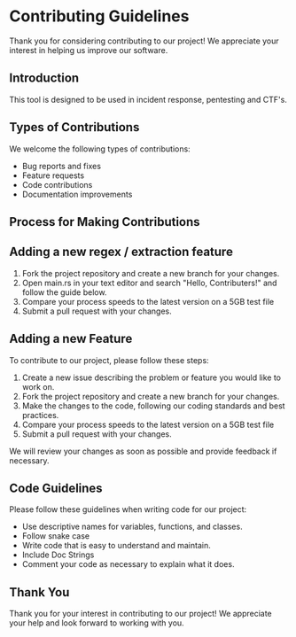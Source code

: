 # Contributing Guidelines

Thank you for considering contributing to our project! We appreciate your interest in helping us improve our software.

## Introduction
This tool is designed to be used in incident response, pentesting and CTF's.

## Types of Contributions

We welcome the following types of contributions:
- Bug reports and fixes
- Feature requests
- Code contributions
- Documentation improvements

## Process for Making Contributions

## Adding a new regex / extraction feature
1. Fork the project repository and create a new branch for your changes.
2. Open main.rs in your text editor and search "Hello, Contributers!" and follow the guide below.
3. Compare your process speeds to the latest version on a 5GB test file
4. Submit a pull request with your changes.

## Adding a new Feature
To contribute to our project, please follow these steps:
1. Create a new issue describing the problem or feature you would like to work on.
2. Fork the project repository and create a new branch for your changes.
3. Make the changes to the code, following our coding standards and best practices.
4. Compare your process speeds to the latest version on a 5GB test file
5. Submit a pull request with your changes.

We will review your changes as soon as possible and provide feedback if necessary.

## Code Guidelines

Please follow these guidelines when writing code for our project:

- Use descriptive names for variables, functions, and classes.
- Follow snake case
- Write code that is easy to understand and maintain.
- Include Doc Strings
- Comment your code as necessary to explain what it does.

## Thank You

Thank you for your interest in contributing to our project! We appreciate your help and look forward to working with you.
